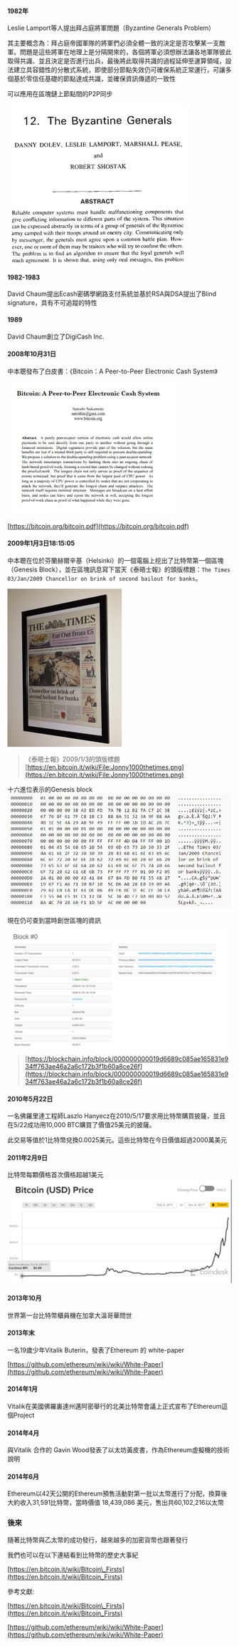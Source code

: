 #### **1982年**

Leslie Lamport等人提出拜占庭將軍問題（Byzantine Generals Problem）

其主要概念為：拜占庭帝國軍隊的將軍們必須全體一致的決定是否攻擊某一支敵軍。問題是這些將軍在地理上是分隔開來的，各個將軍必須想辦法讓各地軍隊彼此取得共識、並且決定是否進行出兵，最後將此取得共識的過程延伸至運算領域，設法建立具容錯性的分散式系統，即使部分節點失效仍可確保系統正常運行，可讓多個基於零信任基礎的節點達成共識，並確保資訊傳遞的一致性

可以應用在區塊鏈上節點間的P2P同步

![](/assets/拜占庭將軍論文封面.png)

#### 1982-1983

David Chaum提出Ecash密碼學網路支付系統並基於RSA與DSA提出了Blind signature，具有不可追蹤的特性

#### 1989

David Chaum創立了DigiCash Inc.

#### 

#### 2008年10月31日

中本聰發布了白皮書：《Bitcoin：A Peer-to-Peer Electronic Cash System》

![](/assets/比特幣白皮書封面1-1.png)

[https://bitcoin.org/bitcoin.pdf](https://bitcoin.org/bitcoin.pdf)

#### 2009年1月3日18∶15∶05

中本聰在位於芬蘭赫爾辛基（Helsinki）的一個電腦上挖出了比特幣第一個區塊（Genesis Block），並在區塊訊息寫下當天《泰晤士報》的頭版標題：`The Times 03/Jan/2009 Chancellor on brink of second bailout for banks`。

![](/assets/Jonny1000thetimes.png)

> 《泰晤士報》2009/1/3的頭版標題 [https://en.bitcoin.it/wiki/File:Jonny1000thetimes.png](https://en.bitcoin.it/wiki/File:Jonny1000thetimes.png)

十六進位表示的Genesis block![](/assets/genesis_block_raw.png)

現在仍可查到當時創世區塊的資訊

![](/assets/創世區塊資訊.png)

> [https://blockchain.info/block/000000000019d6689c085ae165831e934ff763ae46a2a6c172b3f1b60a8ce26f](https://blockchain.info/block/000000000019d6689c085ae165831e934ff763ae46a2a6c172b3f1b60a8ce26f)

#### 2010年5月22日

一名佛羅里達工程師Laszlo Hanyecz在2010/5/17要求用比特幣購買披薩，並且在5/22成功用10,000 BTC購買了價值25美元的披薩。

此交易等值於1比特幣兌換0.0025美元。這些比特幣在今日價值超過2000萬美元

#### 2011年2月9日

比特幣每顆價格首次價格超越1美元![](/assets/首次超越1.png)

#### 2013年10月

世界第一台比特幣櫃員機在加拿大溫哥華問世

#### 2013年末

一名19歲少年Vitalik Buterin，發表了Ethereum 的 white-paper

[https://github.com/ethereum/wiki/wiki/White-Paper](https://github.com/ethereum/wiki/wiki/White-Paper)

#### 2014年1月

Vitalik在美國佛羅裏達州邁阿密舉行的北美比特幣會議上正式宣布了Ethereum這個Project

#### 2014年4月

與Vitalik 合作的 Gavin Wood發表了以太坊黃皮書，作為Ethereum虛擬機的技術說明

#### 2014年6月

Ethereum以42天公開的Ethereum預售活動對第一批以太幣進行了分配，換算後大約收入31,591比特幣，當時價值 18,439,086 美元，售出共60,102,216以太幣

### 後來

隨著比特幣與乙太幣的成功發行，越來越多的加密貨幣也跟著發行

我們也可以在以下連結看到比特幣的歷史大事紀

[https://en.bitcoin.it/wiki/Bitcoin\_Firsts](https://en.bitcoin.it/wiki/Bitcoin_Firsts)

參考文獻:

[https://en.bitcoin.it/wiki/Bitcoin\_Firsts](https://en.bitcoin.it/wiki/Bitcoin_Firsts)

[https://github.com/ethereum/wiki/wiki/White-Paper](https://github.com/ethereum/wiki/wiki/White-Paper)

